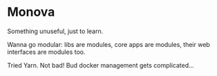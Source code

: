 # Monova
Something unuseful, just to learn.

Wanna go modular: libs are modules, core apps are modules, their web interfaces are modules too.

Tried Yarn. Not bad! Bud docker management gets complicated...
